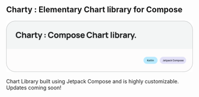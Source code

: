 ## Charty : Elementary Chart library for Compose

![Charty](img/banner.png)

Chart Library built using Jetpack Compose and is highly customizable. Updates coming soon!
